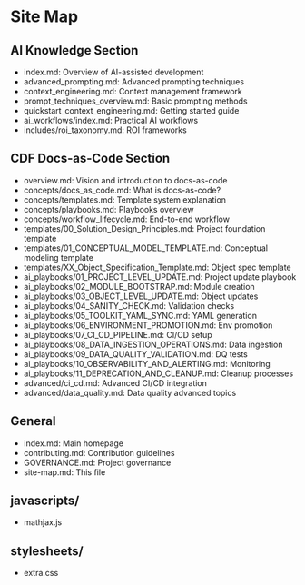 # Site Map

## AI Knowledge Section

- index.md: Overview of AI-assisted development
- advanced_prompting.md: Advanced prompting techniques
- context_engineering.md: Context management framework
- prompt_techniques_overview.md: Basic prompting methods
- quickstart_context_engineering.md: Getting started guide
- ai_workflows/index.md: Practical AI workflows
- includes/roi_taxonomy.md: ROI frameworks

## CDF Docs-as-Code Section

- overview.md: Vision and introduction to docs-as-code
- concepts/docs_as_code.md: What is docs-as-code?
- concepts/templates.md: Template system explanation
- concepts/playbooks.md: Playbooks overview
- concepts/workflow_lifecycle.md: End-to-end workflow
- templates/00_Solution_Design_Principles.md: Project foundation template
- templates/01_CONCEPTUAL_MODEL_TEMPLATE.md: Conceptual modeling template
- templates/XX_Object_Specification_Template.md: Object spec template
- ai_playbooks/01_PROJECT_LEVEL_UPDATE.md: Project update playbook
- ai_playbooks/02_MODULE_BOOTSTRAP.md: Module creation
- ai_playbooks/03_OBJECT_LEVEL_UPDATE.md: Object updates
- ai_playbooks/04_SANITY_CHECK.md: Validation checks
- ai_playbooks/05_TOOLKIT_YAML_SYNC.md: YAML generation
- ai_playbooks/06_ENVIRONMENT_PROMOTION.md: Env promotion
- ai_playbooks/07_CI_CD_PIPELINE.md: CI/CD setup
- ai_playbooks/08_DATA_INGESTION_OPERATIONS.md: Data ingestion
- ai_playbooks/09_DATA_QUALITY_VALIDATION.md: DQ tests
- ai_playbooks/10_OBSERVABILITY_AND_ALERTING.md: Monitoring
- ai_playbooks/11_DEPRECATION_AND_CLEANUP.md: Cleanup processes
- advanced/ci_cd.md: Advanced CI/CD integration
- advanced/data_quality.md: Data quality advanced topics

## General

- index.md: Main homepage
- contributing.md: Contribution guidelines
- GOVERNANCE.md: Project governance
- site-map.md: This file

## javascripts/

- mathjax.js

## stylesheets/

- extra.css
